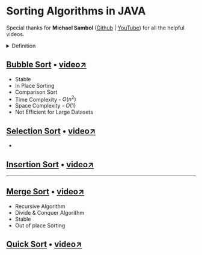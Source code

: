 # Sorting Algorithms in JAVA

Special thanks for **Michael Sambol** ([Github](https://github.com/msambol) | [YouTube](https://www.youtube.com/@MichaelSambol/videos)) for all the helpful videos.
<!-- These are just some excerpts from my college notes, please add any important details that might be necessary -->

<details>
  <summary>Definition</summary>

> - Stability - when two elements have equal values, their relative order is preserved after sorting.
> - In Place Sorting - When it only requires a constant amount of extra memory space to perform the sorting.

</details>

## [Bubble Sort](https://github.com/ThunderE75/DSA/blob/9dcd265ea101ef2bc53df5d07df01059e36e0e9b/Sorting/bubble.java) • [video↗]()
- Stable 
- In Place Sorting 
- Comparison Sort
- Time Complexity - $O(n^2)$
- Space Complexity - $O(1)$
- Not Efficient for Large Datasets

## [Selection Sort](https://github.com/ThunderE75/DSA/blob/9dcd265ea101ef2bc53df5d07df01059e36e0e9b/Sorting/selection.java) • [video↗]()

- 

## [Insertion Sort](https://github.com/ThunderE75/DSA/blob/72bfd986a0bb2713c012b53911e08801c7da41a2/Sorting/insertion.java) • [video↗]()

---

## [Merge Sort]() • [video↗]()
- Recursive Algorithm
- Divide & Conquer Algorithm
- Stable
- Out of place Sorting

## [Quick Sort]() • [video↗]()
